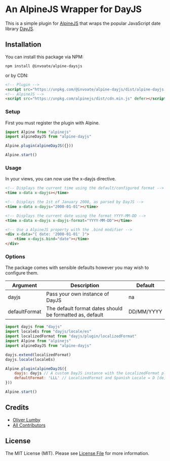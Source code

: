 # An AlpineJS Wrapper for DayJS

This is a simple plugin for [AlpineJS](https://alpinejs.dev) that wraps the popular JavaScript date library [DayJS](https://day.js.org).

## Installation

You can install this package via NPM:

```shell
npm install @invoate/alpine-daysjs
```

or by CDN:

```html
<!-- Plugin -->
<script src="https://unpkg.com/@invoate/alpine-dayjs/dist/alpine-dayjs.min.js" defer></script>
<!-- AlpineJS -->
<script src="https://unpkg.com/alpinejs/dist/cdn.min.js" defer></script>
```

### Setup

First you must register the plugin with Alpine.

```js
import Alpine from "alpinejs"
import alpineDayJS from "alpine-dayjs"

Alpine.plugin(alpineDayJS({}))

Alpine.start()
```
### Usage

In your views, you can now use the x-dayjs directive.

```html
<!-- Displays the current time using the default/configured format -->
<time x-data x-dayjs></time>

<!-- Displays the 1st of January 2000, as parsed by DayJS -->
<time x-data x-dayjs="2000-01-01"></time>

<!-- Displays the current date using the format YYYY-MM-DD -->
<time x-data x-dayjs x-dayjs-format="YYYY-MM-DD"></time>

<!-- Use a AlpineJS property with the .bind modifier -->
<div x-data="{ date: '2000-01-01' }">
    <time x-dayjs.bind="date"></time>
</div>
```

### Options

The package comes with sensible defaults however you may wish to configure them.

| Argument      | Description                                              | Default    |
|---------------|----------------------------------------------------------|------------|
| dayjs         | Pass your own instance of DayJS                          | na         |
| defaultFormat | The default format dates should be formatted as, default | DD/MM/YYYY |

```js
import dayjs from "dayjs"
import localeEs from "dayjs/locale/es"
import localizedFormat from "dayjs/plugin/localizedFormat"
import Alpine from "alpinejs"
import alpineDayJS from "alpine-dayjs"

dayjs.extend(localizedFormat)
dayjs.locale(localeEs)

Alpine.plugin(alpineDayJS({
    dayjs: dayjs // A custom DayJS instance with the LocalizedFormat plugin and Spanish Locale
    defaultFormat: 'LLL' // LocalizedFormat and Spanish Locale = D [de] MMMM [de] YYYY H:mm
}))

Alpine.start()
```

## Credits

- [Oliver Lumby](https://github.com/olumby)
- [All Contributors](../../contributors)

## License

The MIT License (MIT). Please see [License File](LICENSE.md) for more information.
